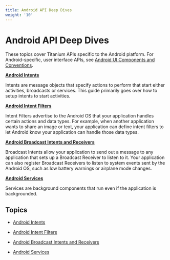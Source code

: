 ```yaml
---
title: Android API Deep Dives
weight: '10'
---
```


# Android API Deep Dives

These topics cover Titanium APIs specific to the Android platform. For Android-specific, user interface APIs, see [Android UI Components and Conventions](/guide/Titanium_SDK/Titanium_SDK_How-tos/User_Interface_Deep_Dives/Android_UI_Components_and_Conventions/).

**[Android Intents](/guide/Titanium_SDK/Titanium_SDK_How-tos/Platform_API_Deep_Dives/Android_API_Deep_Dives/Android_Intents/)**

Intents are message objects that specify actions to perform that start either activities, broadcasts or services. This guide primarily goes over how to setup intents to start activities.

**[Android Intent Filters](/guide/Titanium_SDK/Titanium_SDK_How-tos/Platform_API_Deep_Dives/Android_API_Deep_Dives/Android_Intent_Filters/)**

Intent Filters advertise to the Android OS that your application handles certain actions and data types. For example, when another application wants to share an image or text, your application can define intent filters to let Android know your application can handle those data types.

**[Android Broadcast Intents and Receivers](/guide/Titanium_SDK/Titanium_SDK_How-tos/Platform_API_Deep_Dives/Android_API_Deep_Dives/Android_Broadcast_Intents_and_Receivers/)**

Broadcast Intents allow your application to send out a message to any application that sets up a Broadcast Receiver to listen to it. Your application can also register Broadcast Receivers to listen to system events sent by the Android OS, such as low battery warnings or airplane mode changes.

**[Android Services](/guide/Titanium_SDK/Titanium_SDK_How-tos/Platform_API_Deep_Dives/Android_API_Deep_Dives/Android_Services/)**

Services are background components that run even if the application is backgrounded.

## Topics

* [Android Intents](/guide/Titanium_SDK/Titanium_SDK_How-tos/Platform_API_Deep_Dives/Android_API_Deep_Dives/Android_Intents/)

* [Android Intent Filters](/guide/Titanium_SDK/Titanium_SDK_How-tos/Platform_API_Deep_Dives/Android_API_Deep_Dives/Android_Intent_Filters/)

* [Android Broadcast Intents and Receivers](/guide/Titanium_SDK/Titanium_SDK_How-tos/Platform_API_Deep_Dives/Android_API_Deep_Dives/Android_Broadcast_Intents_and_Receivers/)

* [Android Services](/guide/Titanium_SDK/Titanium_SDK_How-tos/Platform_API_Deep_Dives/Android_API_Deep_Dives/Android_Services/)
